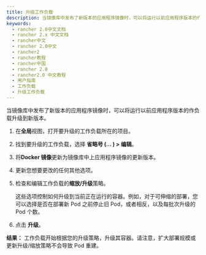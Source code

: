 ```yaml
---
title: 升级工作负载
description: 当镜像库中发布了新版本的应用程序镜像时，可以将运行以前应用程序版本的作负载升级到新版本。
keywords:
  - rancher 2.0中文文档
  - rancher 2.x 中文文档
  - rancher中文
  - rancher 2.0中文
  - rancher2
  - rancher教程
  - rancher中国
  - rancher 2.0
  - rancher2.0 中文教程
  - 用户指南
  - 工作负载
  - 升级工作负载
---
```


当镜像库中发布了新版本的应用程序镜像时，可以将运行以前应用程序版本的作负载升级到新版本。

1. 在**全局**视图，打开要升级的工作负载所在的项目。

1. 找到要升级的工作负载，选择 **省略号 (... ) > 编辑**。

1. 将**Docker 镜像**更新为镜像库中上应用程序镜像的更新版本。

1. 更新您想要更改的任何其他选项。

1. 检查和编辑工作负载的**缩放/升级**策略。

   这些选项控制如何升级到当前正在运行的容器。例如，对于可伸缩的部署，您可以选择是否在部署新 Pod 之前停止旧 Pod，或者相反，以及每批次升级的 Pod 个数。

1. 点击 **升级**。

**结果：** 工作负载开始根据您的升级策略，升级其容器。请注意，扩大部署规模或更新升级/缩放策略不会导致 Pod 重建。
